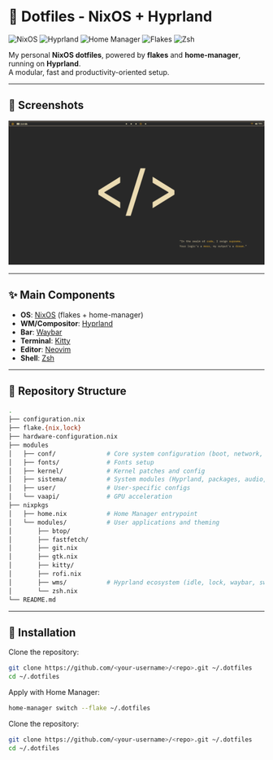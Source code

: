 # 🌸 Dotfiles - NixOS + Hyprland

![NixOS](https://img.shields.io/badge/NixOS-5277C3?logo=nixos&logoColor=white)
![Hyprland](https://img.shields.io/badge/Hyprland-black?logo=wayland&logoColor=white)
![Home Manager](https://img.shields.io/badge/Home%20Manager-blue?logo=nix&logoColor=white)
![Flakes](https://img.shields.io/badge/Flakes-5E81AC?logo=snowflake&logoColor=white)
![Zsh](https://img.shields.io/badge/Shell-Zsh-4EAA25?logo=gnu-bash&logoColor=white)

My personal **NixOS dotfiles**, powered by **flakes** and **home-manager**, running on **Hyprland**.  
A modular, fast and productivity-oriented setup.  

---
## 📸 Screenshots
![teste](assets/tela_inicial.webp)

---
## ✨ Main Components

- **OS**: [NixOS](https://nixos.org/) (flakes + home-manager)  
- **WM/Compositor**: [Hyprland](https://hyprland.org/)  
- **Bar**: [Waybar](https://github.com/Alexays/Waybar)  
- **Terminal**: [Kitty](https://sw.kovidgoyal.net/kitty/)  
- **Editor**: [Neovim](https://neovim.io/)  
- **Shell**: [Zsh](https://www.zsh.org/)  

---

## 📂 Repository Structure

```bash
.
├── configuration.nix
├── flake.{nix,lock}
├── hardware-configuration.nix
├── modules
│   ├── conf/              # Core system configuration (boot, network, nix, etc.)
│   ├── fonts/             # Fonts setup
│   ├── kernel/            # Kernel patches and config
│   ├── sistema/           # System modules (Hyprland, packages, audio, Steam)
│   ├── user/              # User-specific configs
│   └── vaapi/             # GPU acceleration
├── nixpkgs
│   ├── home.nix           # Home Manager entrypoint
│   └── modules/           # User applications and theming
│       ├── btop/
│       ├── fastfetch/
│       ├── git.nix
│       ├── gtk.nix
│       ├── kitty/
│       ├── rofi.nix
│       ├── wms/           # Hyprland ecosystem (idle, lock, waybar, swaync, tofi)
│       └── zsh.nix
└── README.md
```
---

## 🚀 Installation


Clone the repository:

```bash
git clone https://github.com/<your-username>/<repo>.git ~/.dotfiles
cd ~/.dotfiles
```

Apply with Home Manager:

```bash
home-manager switch --flake ~/.dotfiles
```
Clone the repository:

```bash
git clone https://github.com/<your-username>/<repo>.git ~/.dotfiles
cd ~/.dotfiles
